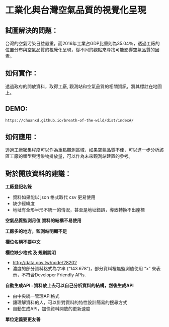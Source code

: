 # 工業化與台灣空氣品質的視覺化呈現

## 試圖解決的問題：


台灣的空氣污染日益嚴重，而2016年工業占GDP比重則為35.04％，透過工廠的位置分布與空氣品質的視覺化呈現，從不同的觀點來尋找可能影響空氣品質的因素。

## 如何實作：

透過政府的開放資料，取得工廠,  觀測站和空氣品質的相關資訊，將其標註在地圖上。

## DEMO:
```
https://chuanxd.github.io/breath-of-the-wild/dist/index#/
```

## 如何應用：
透過工廠密集程度可以作為重點觀測區域，如果空氣品質不佳，可以進一步分析該區工廠的類型與污染物排放量，可以作為未來觀測站建置的參考。

## 對於開放資料的建議：
**工廠登記名錄**
- 資料如果能以 json 格式取代 csv 更易使用
- 缺少經緯度
- 地址有全形半形不統一的情況，甚至是地址錯誤，導致轉換不出座標

**空氣品質監測月值**
**資料的結構不易使用** 

**工廠多的地方，監測站明顯不足**

**欄位名稱不要中文**

**欄位缺少格式 及 規則說明**
  - http://data.gov.tw/node/28202
  - 濃度的部分資料格式為字串 (“143.678”)，部分資料裡無監測值使用 “x” 來表示，不符合Developer Friendly APIs.

**自動生成API : 資料放上去可以自己分析資料的結構，然後生成API**
  - 由中央統一管理API格式
  - 讓理解資料的人，可以針對資料的特性設計簡易的搜尋方式
  - 自動生成API，加快資料開放的更新速度

**單位定義要更友善**